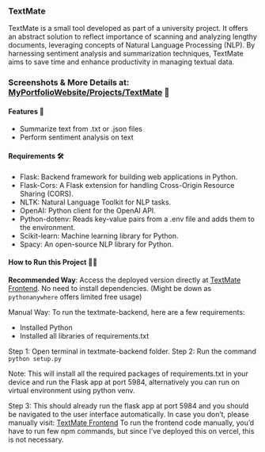 ### TextMate

TextMate is a small tool developed as part of a university project. It offers an abstract solution to reflect importance of scanning and analyzing lengthy documents, leveraging concepts of Natural Language Processing (NLP). By harnessing sentiment analysis and summarization techniques, TextMate aims to save time and enhance productivity in managing textual data.

### Screenshots & More Details at: [MyPortfolioWebsite/Projects/TextMate](https://sugamsubedi.com.np/projects/textmate) 🚧

#### Features 🚀
- Summarize text from .txt or .json files
- Perform sentiment analysis on text

#### Requirements 🛠️
- Flask: Backend framework for building web applications in Python.
- Flask-Cors: A Flask extension for handling Cross-Origin Resource Sharing (CORS).
- NLTK: Natural Language Toolkit for NLP tasks.
- OpenAI: Python client for the OpenAI API.
- Python-dotenv: Reads key-value pairs from a .env file and adds them to the environment.
- Scikit-learn: Machine learning library for Python.
- Spacy: An open-source NLP library for Python.

#### How to Run this Project 🏃‍♂️

**Recommended Way**:
Access the deployed version directly at [TextMate Frontend](https://textmate-frontend.vercel.app). No need to install dependencies.
(Might be down as ```pythonanywhere``` offers limited free usage)

Manual Way:
To run the textmate-backend, here are a few requirements:
- Installed Python
- Installed all libraries of requirements.txt

Step 1: Open terminal in textmate-backend folder.
Step 2: Run the command `python setup.py`

Note: This will install all the required packages of requirements.txt in your device and run the Flask app at port 5984, alternatively you can run on virtual environment using python venv.

Step 3: This should already run the flask app at port 5984 and you should be navigated to the user interface automatically.
In case you don’t, please manually visit: [TextMate Frontend](https://textmate-frontend.vercel.app)
To run the frontend code manually, you’d have to run few npm commands, but since I’ve deployed this on vercel, this is not necessary. 
